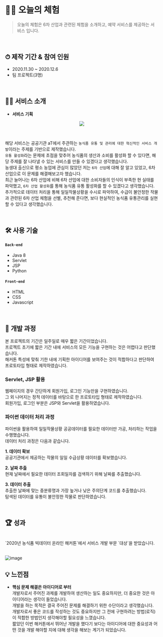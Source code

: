# 👨‍🌾 오늘의 체험
>오늘의 체험은 6차 산업과 관련된 체험을 소개하고, 예약 서비스를 제공하는 서비스 입니다.


<br>

## ⏱ 제작 기간 & 참여 인원
- 2020.11.30 ~ 2020.12.6
- 팀 프로젝트(3명)

<br>

## 💁‍♂️ 서비스 소개

- __서비스 기획__  
<p align="center"><img src="https://user-images.githubusercontent.com/70616657/117564382-bde80c00-b0e6-11eb-96ce-97255baede02.png"></p>

<br>

해당 서비스는 공공기관 aT에서 주관하는 `농식품 유통 및 관리에 대한 혁신적인 서비스 개발`이라는 주제를 기반으로 제작했습니다.  
`유통 활성화`라는 문제에 초점을 맞추어 농식품의 생산과 소비를 활성화 할 수 있다면, 해당 주제를 잘 나타낼 수 있는 서비스를 만들 수 있겠다고 생각했습니다.  
농생대 출신으로 평소 농업에 관심이 많았던 저는 `6차 산업`에 대해 잘 알고 있었고, 6차 산업으로 이 문제를 해결해보고자 했습니다.  
최근 늘어나는 6차 산업에 비해 6차 산업에 대한 소비자들의 인식이 부족한 현 실태를 파악했고, `6차 산업 활성화`를 통해 농식품 유통 활성화를 할 수 있겠다고 생각했습니다.  
추가적으로 데이터 처리을 통해 일일작물상황을 수시로 파악하여, 수급이 불안정한 작물과 관련된 6차 산업 체험을 선별, 추천해 준다면, 보다 현실적인 농식품 유통관리를 실현할 수 있다고 생각했습니다.  

<br>

## 🛠 사용 기술
#### `Back-end`
  - Java 8
  - Servlet
  - JSP
  - Python
#### `Front-end`
  - HTML
  - CSS
  - Javascript

</br>


## 🔎 개발 과정
본 프로젝트의 기간은 일주일로 매우 짧은 기간이었습니다.  
프로젝트 초기에 짧은 기간 내에 서비스의 모든 기능을 구현하는 것은 어렵다고 판단했습니다.  
해커톤 특성에 맞춰 기한 내에 기획한 아이디어를 보여주는 것이 적합하다고 판단하여 프로토타입 형태로 제작하였습니다.  

### Servlet, JSP 활용
웹페이지의 경우 간단하게 회원가입, 로그인 기능만을 구현하였습니다.  
그 외 나머지는 정적 데이터를 바탕으로 한 프로토타입 형태로 제작하였습니다.  
회원가입, 로그인 부분은 JSP와 Servlet을 활용하였습니다.  

### 파이썬 데이터 처리 과정
파이썬을 활용하여 일일작물상황 공공데이터를 필요한 데이터만 가공, 처리하는 작업을 수행했습니다.  
데이터 처리 과정은 다음과 같습니다.

__1. 데이터 확보__  
공공기관에서 제공하는 작물의 일일 수급상황 데이터를 확보했습니다.

__2. 날짜 추출__  
현재 날짜에서 필요한 데이터 조회일자를 검색하기 위해 날짜를 추출했습니다.

__3. 데이터 추출__  
추출한 날짜에 맞는 중분류명과 가장 높거나 낮은 주의단계 코드를 추출했습니다.  
탐색된 데이터를 유통이 불안정한 작물로 판단하였습니다.




<br>

## 🏆 성과

<br>
`2020년 농식품 빅데이터 온라인 해커톤`에서 서비스 개발 부문 `대상`을 받았습니다.

<br>
<br>

![image](https://user-images.githubusercontent.com/70616657/117564813-e6710580-b0e8-11eb-870a-d681a0ba6a7c.png)  



## 💡 느낀점

- __핵심 문제 해결은 아이디어로 부터__  
개발자로서 주어진 과제를 개발하여 생산하는 일도 중요하지만, 더 중요한 것은 아이디어라는 생각이 들었습니다.  
개발을 하는 목적은 결국 주어진 문제를 해결하기 위한 수단이라고 생각했습니다.  
개발자로서 좋은 코드를 작성하는 것도 중요하지만 그 전에 구현하려는 방법(로직)이 적합한 방법인지 생각해야할 필요성을 느꼈습니다.  
짧았던 이번 해커톤에서 뛰어난 개발을 했다기 보다는 아이디어에 대한 중요성과 어떤 것을 개발 해야할 지에 대해 생각을 해보는 계기가 되었습니다. 
